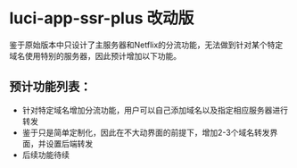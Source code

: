 # luci-app-ssr-plus 改动版
鉴于原始版本中只设计了主服务器和Netflix的分流功能，无法做到针对某个特定域名使用特别的服务器，因此预计增加以下功能。


## 预计功能列表：

- 针对特定域名增加分流功能，用户可以自己添加域名以及指定相应服务器进行转发
- 鉴于只是简单定制化，因此在不大动界面的前提下，增加2-3个域名转发界面，并设置后端转发
- 后续功能待续

